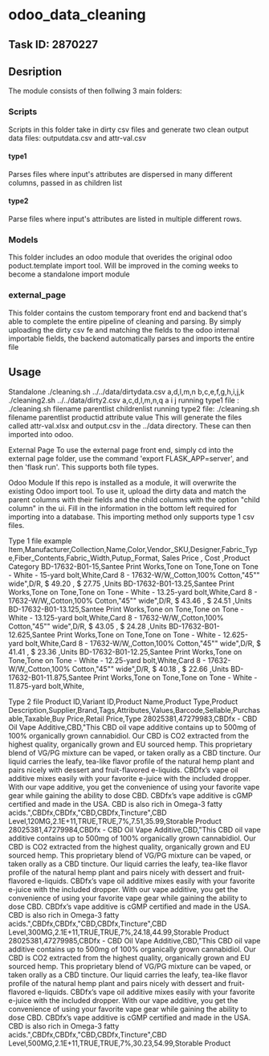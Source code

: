 # odoo_data_cleaning
## Task ID: 2870227
## Desription
The module consists of then follwing 3 main folders:
### Scripts
Scripts in this folder take in dirty csv files and generate two clean output data files: outputdata.csv and attr-val.csv
#### type1
Parses files where input's attributes are dispersed in many different columns, passed in as children list
#### type2
Parse files where input's attributes are listed in multiple different rows.

### Models
This folder includes an odoo module that overides the original odoo poduct.template import tool. Will be improved in the coming weeks to become a standalone import module

### external_page

This folder contains the custom temporary front end and backend that's able to complete the entire pipeline of cleaning and parsing. By simply uploading the dirty csv fe and matching the fields to the odoo internal importable fields, the backend automatically parses and imports the entire file
## Usage

Standalone
./cleaning.sh ../../data/dirtydata.csv a,d,l,m,n b,c,e,f,g,h,i,j,k
./cleaning2.sh ../../data/dirty2.csv a,c,d,l,m,n,q a i j
running type1 file : ./cleaning.sh filename parentlist childrenlist 
running type2 file: ./cleaning.sh filename parentlist productid attribute value 
This will generate the files called attr-val.xlsx and output.csv in the ../data directory.
These can then imported into odoo.

External Page
To use the external page front end, simply cd into the external page folder, use the command 'export FLASK_APP=server', and then 'flask run'.
This supports both file types.

Odoo Module
If this repo is installed as a module, it will overwrite the existing Odoo import tool. 
To use it, upload the dirty data and match the parent columns with their fields and the child columns with the option "child column" in the ui. Fill in the information in the bottom left required for importing into a database. 
This importing method only supports type 1 csv files.

Type 1 file example
Item,Manufacturer,Collection,Name,Color,Vendor_SKU,Designer,Fabric_Type,Fiber_Contents,Fabric_Width,Putup_Format, Sales Price , Cost ,Product Category
BD-17632-B01-15,Santee Print Works,Tone on Tone,Tone on Tone - White - 15-yard bolt,White,Card 8 - 17632-W/W,,Cotton,100% Cotton,"45"" wide",D/R, $ 49.20 , $ 27.75 ,Units
BD-17632-B01-13.25,Santee Print Works,Tone on Tone,Tone on Tone - White - 13.25-yard bolt,White,Card 8 - 17632-W/W,,Cotton,100% Cotton,"45"" wide",D/R, $ 43.46 , $ 24.51 ,Units
BD-17632-B01-13.125,Santee Print Works,Tone on Tone,Tone on Tone - White - 13.125-yard bolt,White,Card 8 - 17632-W/W,,Cotton,100% Cotton,"45"" wide",D/R, $ 43.05 , $ 24.28 ,Units
BD-17632-B01-12.625,Santee Print Works,Tone on Tone,Tone on Tone - White - 12.625-yard bolt,White,Card 8 - 17632-W/W,,Cotton,100% Cotton,"45"" wide",D/R, $ 41.41 , $ 23.36 ,Units
BD-17632-B01-12.25,Santee Print Works,Tone on Tone,Tone on Tone - White - 12.25-yard bolt,White,Card 8 - 17632-W/W,,Cotton,100% Cotton,"45"" wide",D/R, $ 40.18 , $ 22.66 ,Units
BD-17632-B01-11.875,Santee Print Works,Tone on Tone,Tone on Tone - White - 11.875-yard bolt,White,


Type 2 file
Product ID,Variant ID,Product Name,Product Type,Product Description,Supplier,Brand,Tags,Attributes,Values,Barcode,Sellable,Purchasable,Taxable,Buy Price,Retail Price,Type
28025381,47279983,CBDfx - CBD Oil Vape Additive,CBD,"This CBD oil vape additive contains up to 500mg of 100% organically grown cannabidiol. Our CBD is CO2 extracted from the highest quality, organically grown and EU sourced hemp. This proprietary blend of VG/PG mixture can be vaped, or taken orally as a CBD tincture. Our liquid carries the leafy, tea-like flavor profile of the natural hemp plant and pairs nicely with dessert and fruit-flavored e-liquids. CBDfx’s vape oil additive mixes easily with your favorite e-juice with the included dropper. With our vape additive, you get the convenience of using your favorite vape gear while gaining the ability to dose CBD. CBDfx’s vape additive is cGMP certified and made in the USA. CBD is also rich in Omega-3 fatty acids.",CBDfx,CBDfx,"CBD,CBDfx,Tincture",CBD Level,120MG,2.1E+11,TRUE,TRUE,7%,7.51,35.99,Storable Product
28025381,47279984,CBDfx - CBD Oil Vape Additive,CBD,"This CBD oil vape additive contains up to 500mg of 100% organically grown cannabidiol. Our CBD is CO2 extracted from the highest quality, organically grown and EU sourced hemp. This proprietary blend of VG/PG mixture can be vaped, or taken orally as a CBD tincture. Our liquid carries the leafy, tea-like flavor profile of the natural hemp plant and pairs nicely with dessert and fruit-flavored e-liquids. CBDfx’s vape oil additive mixes easily with your favorite e-juice with the included dropper. With our vape additive, you get the convenience of using your favorite vape gear while gaining the ability to dose CBD. CBDfx’s vape additive is cGMP certified and made in the USA. CBD is also rich in Omega-3 fatty acids.",CBDfx,CBDfx,"CBD,CBDfx,Tincture",CBD Level,300MG,2.1E+11,TRUE,TRUE,7%,24.18,44.99,Storable Product
28025381,47279985,CBDfx - CBD Oil Vape Additive,CBD,"This CBD oil vape additive contains up to 500mg of 100% organically grown cannabidiol. Our CBD is CO2 extracted from the highest quality, organically grown and EU sourced hemp. This proprietary blend of VG/PG mixture can be vaped, or taken orally as a CBD tincture. Our liquid carries the leafy, tea-like flavor profile of the natural hemp plant and pairs nicely with dessert and fruit-flavored e-liquids. CBDfx’s vape oil additive mixes easily with your favorite e-juice with the included dropper. With our vape additive, you get the convenience of using your favorite vape gear while gaining the ability to dose CBD. CBDfx’s vape additive is cGMP certified and made in the USA. CBD is also rich in Omega-3 fatty acids.",CBDfx,CBDfx,"CBD,CBDfx,Tincture",CBD Level,500MG,2.1E+11,TRUE,TRUE,7%,30.23,54.99,Storable Product


